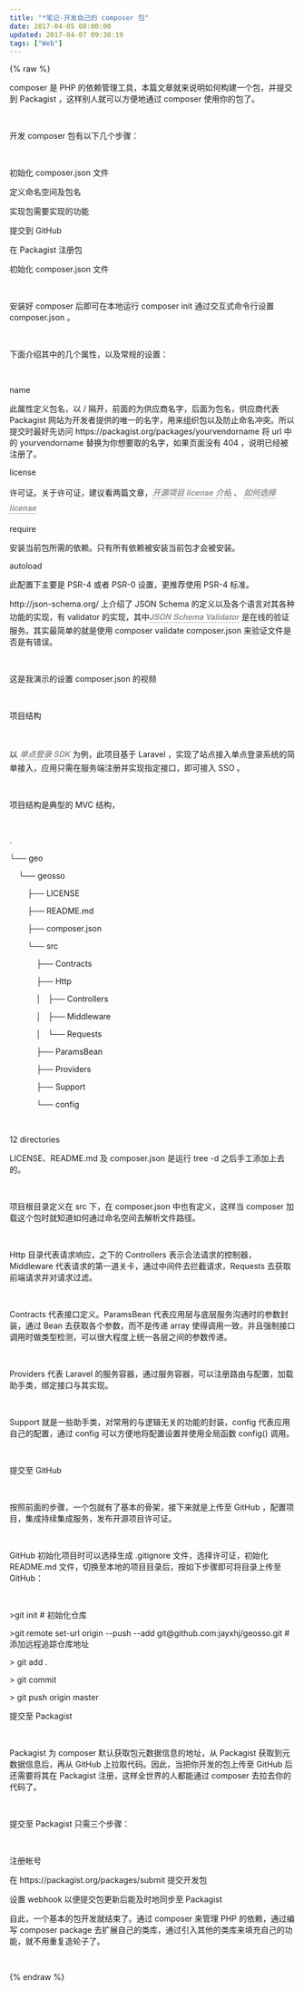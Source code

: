 ```yaml
---
title: "*笔记-开发自己的 composer 包"
date: 2017-04-05 08:00:00
updated: 2017-04-07 09:30:19
tags: ["Web"]
---
```

{% raw %}
<p>composer 是 PHP 的依赖管理工具，本篇文章就来说明如何构建一个包，并提交到 Packagist ，这样别人就可以方便地通过 composer 使用你的包了。</p><p><br/></p><p>开发 composer 包有以下几个步骤：</p><p><br/></p><p>初始化 composer.json 文件</p><p>定义命名空间及包名</p><p>实现包需要实现的功能</p><p>提交到 GitHub</p><p>在 Packagist 注册包</p><p>初始化 composer.json 文件</p><p><br/></p><p>安装好 composer 后即可在本地运行 composer init 通过交互式命令行设置 composer.json 。</p><p><br/></p><p>下面介绍其中的几个属性，以及常规的设置：</p><p><br/></p><p>name&nbsp;</p><p>此属性定义包名，以 / 隔开，前面的为供应商名字，后面为包名，供应商代表 Packagist 网站为开发者提供的唯一的名字，用来组织包以及防止命名冲突。所以提交时最好先访问 https://packagist.org/packages/yourvendorname 将 url 中的 yourvendorname 替换为你想要取的名字，如果页面没有 404 ，说明已经被注册了。</p><p>license&nbsp;</p><p>许可证。关于许可证，建议看两篇文章，<a href="http://choosealicense.com/" target="_blank" rel="nofollow,noindex" style="color: rgb(148, 148, 148); text-decoration: none; transition: 0.25s; outline: 0px; border-bottom: 1px dashed rgb(148, 148, 148); font-style: italic; font-weight: bold; font-family: &quot;Helvetica Neue&quot;, Helvetica, Tahoma, Arial, STXihei, &quot;Microsoft YaHei&quot;, 微软雅黑, sans-serif; line-height: 27.2px; white-space: normal; widows: 1; background-color: rgb(254, 254, 254);">开源项目 license 介绍</a><span style="color: rgb(51, 51, 51); font-family: &quot;Helvetica Neue&quot;, Helvetica, Tahoma, Arial, STXihei, &quot;Microsoft YaHei&quot;, 微软雅黑, sans-serif; line-height: 27.2px; widows: 1; background-color: rgb(254, 254, 254);">&nbsp;、&nbsp;</span><a href="http://www.ruanyifeng.com/blog/2011/05/how_to_choose_free_software_licenses.html" target="_blank" rel="nofollow,noindex" style="color: rgb(148, 148, 148); text-decoration: none; transition: 0.25s; outline: none 0px; border-bottom: 1px dashed rgb(148, 148, 148); font-style: italic; font-weight: bold; font-family: &quot;Helvetica Neue&quot;, Helvetica, Tahoma, Arial, STXihei, &quot;Microsoft YaHei&quot;, 微软雅黑, sans-serif; line-height: 27.2px; white-space: normal; widows: 1; background-color: rgb(254, 254, 254);">如何选择 license</a></p><p>require&nbsp;</p><p>安装当前包所需的依赖。只有所有依赖被安装当前包才会被安装。</p><p>autoload&nbsp;</p><p>此配置下主要是 PSR-4 或者 PSR-0 设置，更推荐使用 PSR-4 标准。</p><p>http://json-schema.org/ 上介绍了 JSON Schema 的定义以及各个语言对其各种功能的实现，有 validator 的实现，其中<a href="http://www.jsonschemavalidator.net/" target="_blank" rel="nofollow,noindex" style="color: rgb(148, 148, 148); text-decoration: none; transition: 0.25s; outline: none 0px; border-bottom: 1px dashed rgb(148, 148, 148); font-style: italic; font-weight: bold; font-family: &quot;Helvetica Neue&quot;, Helvetica, Tahoma, Arial, STXihei, &quot;Microsoft YaHei&quot;, 微软雅黑, sans-serif; line-height: 27.2px; text-indent: 16px; white-space: normal; widows: 1; background-color: rgb(254, 254, 254);">JSON Schema Validator</a><span style="color: rgb(51, 51, 51); font-family: &quot;Helvetica Neue&quot;, Helvetica, Tahoma, Arial, STXihei, &quot;Microsoft YaHei&quot;, 微软雅黑, sans-serif; line-height: 27.2px; text-indent: 16px; widows: 1; background-color: rgb(254, 254, 254);">&nbsp;</span>是在线的验证服务。其实最简单的就是使用 composer validate composer.json 来验证文件是否是有错误。</p><p><br/></p><p>这是我演示的设置 composer.json 的视频</p><p><br/></p><p>项目结构</p><p><br/></p><p>以 <a href="https://packagist.org/packages/geosso/geosso" target="_blank" rel="nofollow,noindex" style="color: rgb(148, 148, 148); text-decoration: none; transition: 0.25s; outline: none 0px; border-bottom: 1px dashed rgb(148, 148, 148); font-style: italic; font-weight: bold; font-family: &quot;Helvetica Neue&quot;, Helvetica, Tahoma, Arial, STXihei, &quot;Microsoft YaHei&quot;, 微软雅黑, sans-serif; line-height: 27.2px; text-indent: 16px; white-space: normal; widows: 1; background-color: rgb(254, 254, 254);">单点登录 SDK</a>&nbsp;为例，此项目基于 Laravel ，实现了站点接入单点登录系统的简单接入，应用只需在服务端注册并实现指定接口，即可接入 SSO 。</p><p><br/></p><p>项目结构是典型的 MVC 结构，</p><p><br/></p><p>.</p><p>└── geo</p><p>&nbsp; &nbsp; └── geosso</p><p>&nbsp; &nbsp; &nbsp; &nbsp; ├── LICENSE</p><p>&nbsp; &nbsp; &nbsp; &nbsp; ├── README.md</p><p>&nbsp; &nbsp; &nbsp; &nbsp; ├── composer.json</p><p>&nbsp; &nbsp; &nbsp; &nbsp; └── src</p><p>&nbsp; &nbsp; &nbsp; &nbsp; &nbsp; &nbsp; ├── Contracts</p><p>&nbsp; &nbsp; &nbsp; &nbsp; &nbsp; &nbsp; ├── Http</p><p>&nbsp; &nbsp; &nbsp; &nbsp; &nbsp; &nbsp; │ &nbsp; ├── Controllers</p><p>&nbsp; &nbsp; &nbsp; &nbsp; &nbsp; &nbsp; │ &nbsp; ├── Middleware</p><p>&nbsp; &nbsp; &nbsp; &nbsp; &nbsp; &nbsp; │ &nbsp; └── Requests</p><p>&nbsp; &nbsp; &nbsp; &nbsp; &nbsp; &nbsp; ├── ParamsBean</p><p>&nbsp; &nbsp; &nbsp; &nbsp; &nbsp; &nbsp; ├── Providers</p><p>&nbsp; &nbsp; &nbsp; &nbsp; &nbsp; &nbsp; ├── Support</p><p>&nbsp; &nbsp; &nbsp; &nbsp; &nbsp; &nbsp; └── config</p><p><br/></p><p>12 directories</p><p>LICENSE、README.md 及 composer.json 是运行 tree -d 之后手工添加上去的。</p><p><br/></p><p>项目根目录定义在 src 下，在 composer.json 中也有定义，这样当 composer 加载这个包时就知道如何通过命名空间去解析文件路径。</p><p><br/></p><p>Http 目录代表请求响应，之下的 Controllers 表示合法请求的控制器，Middleware 代表请求的第一道关卡，通过中间件去拦截请求，Requests 去获取前端请求并对请求过滤。</p><p><br/></p><p>Contracts 代表接口定义。ParamsBean 代表应用层与底层服务沟通时的参数封装，通过 Bean 去获取各个参数，而不是传递 array 使得调用一致，并且强制接口调用时做类型检测，可以很大程度上统一各层之间的参数传递。</p><p><br/></p><p>Providers 代表 Laravel 的服务容器，通过服务容器，可以注册路由与配置，加载助手类，绑定接口与其实现。</p><p><br/></p><p>Support 就是一些助手类，对常用的与逻辑无关的功能的封装，config 代表应用自己的配置，通过 config 可以方便地将配置设置并使用全局函数 config() 调用。</p><p><br/></p><p>提交至 GitHub</p><p><br/></p><p>按照前面的步骤，一个包就有了基本的骨架，接下来就是上传至 GitHub ，配置项目，集成持续集成服务，发布开源项目许可证。</p><p><br/></p><p>GitHub 初始化项目时可以选择生成 .gitignore 文件，选择许可证，初始化 README.md 文件，切换至本地的项目目录后，按如下步骤即可将目录上传至 GitHub：</p><p><br/></p><p>&gt;git init # 初始化仓库</p><p>&gt;git remote set-url origin --push --add git@github.com:jayxhj/geosso.git # 添加远程追踪仓库地址</p><p>&gt; git add .</p><p>&gt; git commit</p><p>&gt; git push origin master</p><p>提交至 Packagist</p><p><br/></p><p>Packagist 为 composer 默认获取包元数据信息的地址，从 Packagist 获取到元数据信息后，再从 GitHub 上拉取代码。因此，当把你开发的包上传至 GitHub 后还需要将其在 Packagist 注册，这样全世界的人都能通过 composer 去拉去你的代码了。</p><p><br/></p><p>提交至 Packagist 只需三个步骤：</p><p><br/></p><p>注册帐号</p><p>在 https://packagist.org/packages/submit 提交开发包</p><p>设置 webhook 以便提交包更新后能及时地同步至 Packagist</p><p>自此，一个基本的包开发就结束了。通过 composer 来管理 PHP 的依赖，通过编写 composer package 去扩展自己的类库，通过引入其他的类库来填充自己的功能，就不用重复造轮子了。</p><p><br/></p>
{% endraw %}
